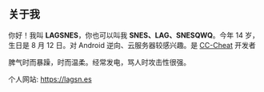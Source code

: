 ## 关于我
你好！我叫 **LAGSNES**，你也可以叫我 **SNES、LAG、SNESQWQ**。今年 14 岁，生日是 8 月 12 日。对 Android 逆向、云服务器较感兴趣。是 [CC-Cheat](https://codm.xyz) 开发者

脾气时而暴躁，时而温柔。经常发电，骂人时攻击性很强。

个人网站: https://lagsn.es
